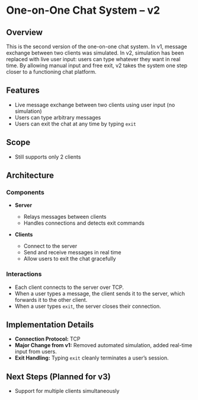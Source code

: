 # One-on-One Chat System – v2

## Overview  
This is the second version of the one-on-one chat system. In v1, message exchange between two clients was simulated. In v2, simulation has been replaced with live user input: users can type whatever they want in real time. By allowing manual input and free exit, v2 takes the system one step closer to a functioning chat platform.

## Features
- Live message exchange between two clients using user input (no simulation)  
- Users can type arbitrary messages  
- Users can exit the chat at any time by typing `exit`  

## Scope
- Still supports only 2 clients

## Architecture  

### Components  
- **Server**  
  - Relays messages between clients  
  - Handles connections and detects exit commands  

- **Clients**  
  - Connect to the server  
  - Send and receive messages in real time  
  - Allow users to exit the chat gracefully  

### Interactions  
- Each client connects to the server over TCP.  
- When a user types a message, the client sends it to the server, which forwards it to the other client.  
- When a user types `exit`, the server closes their connection.  

## Implementation Details  

- **Connection Protocol:** TCP  
- **Major Change from v1:** Removed automated simulation, added real-time input from users.  
- **Exit Handling:** Typing `exit` cleanly terminates a user’s session.  

## Next Steps (Planned for v3)  
- Support for multiple clients simultaneously
